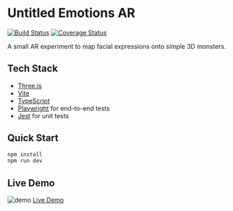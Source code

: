 # Untitled Emotions AR

[![Build Status](https://img.shields.io/badge/build-passing-brightgreen.svg)](#)
[![Coverage Status](https://img.shields.io/badge/coverage-100%25-brightgreen.svg)](#)

A small AR experiment to map facial expressions onto simple 3D monsters.

## Tech Stack
- [Three.js](https://threejs.org/)
- [Vite](https://vitejs.dev/)
- [TypeScript](https://www.typescriptlang.org/)
- [Playwright](https://playwright.dev/) for end-to-end tests
- [Jest](https://jestjs.io/) for unit tests

## Quick Start
```bash
npm install
npm run dev
```

## Live Demo
![demo](docs/demo.gif)
[Live Demo](https://<username>.github.io/untitled-emotions-ar/)
